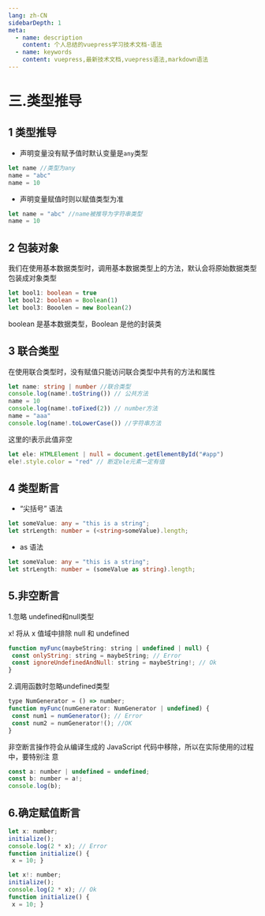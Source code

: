 ```yaml
---
lang: zh-CN
sidebarDepth: 1
meta:
  - name: description
    content: 个人总结的vuepress学习技术文档-语法
  - name: keywords
    content: vuepress,最新技术文档,vuepress语法,markdown语法
---
```


# 三.类型推导

## 1 类型推导

- 声明变量没有赋予值时默认变量是`any`类型

```ts
let name //类型为any
name = "abc"
name = 10
```

- 声明变量赋值时则以赋值类型为准

```ts
let name = "abc" //name被推导为字符串类型
name = 10
```

## 2 包装对象

我们在使用基本数据类型时，调用基本数据类型上的方法，默认会将原始数据类型包装成对象类型

```ts
let bool1: boolean = true
let bool2: boolean = Boolean(1)
let bool3: Booolen = new Boolean(2)
```

boolean 是基本数据类型，Boolean 是他的封装类

## 3 联合类型

在使用联合类型时，没有赋值只能访问联合类型中共有的方法和属性

```ts
let name: string | number //联合类型
console.log(name!.toString()) // 公共方法
name = 10
console.log(name!.toFixed(2)) // number方法
name = "aaa"
console.log(name!.toLowerCase()) //字符串方法
```

这里的!表示此值非空

```ts
let ele: HTMLElement | null = document.getElementById("#app")
ele!.style.color = "red" // 断定ele元素一定有值
```
## 4 类型断⾔
- “尖括号” 语法
```ts
let someValue: any = "this is a string";
let strLength: number = (<string>someValue).length;
```
- as 语法
```ts
let someValue: any = "this is a string";
let strLength: number = (someValue as string).length;
```
## 5.非空断言
1.忽略 undefined和null类型

x! 将从 x 值域中排除 null 和 undefined
```js
function myFunc(maybeString: string | undefined | null) {
 const onlyString: string = maybeString; // Error
 const ignoreUndefinedAndNull: string = maybeString!; // Ok
}
```
2.调用函数时忽略undefined类型
```js
type NumGenerator = () => number;
function myFunc(numGenerator: NumGenerator | undefined) {
 const num1 = numGenerator(); // Error
 const num2 = numGenerator!(); //OK
}
```
 ⾮空断⾔操作符会从编译⽣成的 JavaScript 代码中移除，所以在实际使⽤的过程中，要特别注
意
```js
const a: number | undefined = undefined;
const b: number = a!;
console.log(b);
```
## 6.确定赋值断⾔
```js
let x: number;
initialize();
console.log(2 * x); // Error
function initialize() {
 x = 10; }
```
```js
let x!: number;
initialize();
console.log(2 * x); // Ok
function initialize() {
 x = 10; }
```
